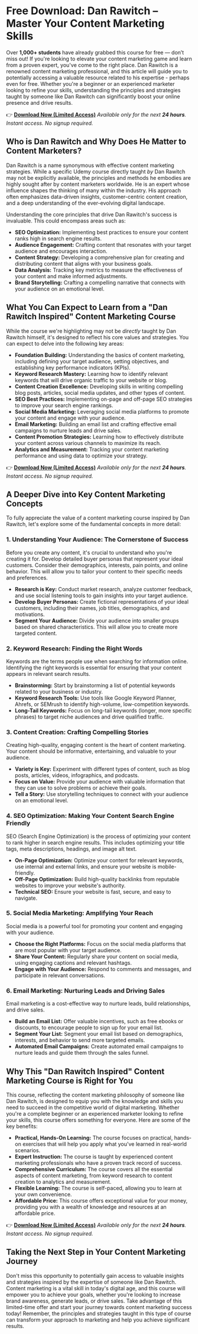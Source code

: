# Free Download: Dan Rawitch – Master Your Content Marketing Skills

Over **1,000+ students** have already grabbed this course for free — don’t miss out! If you're looking to elevate your content marketing game and learn from a proven expert, you've come to the right place. Dan Rawitch is a renowned content marketing professional, and this article will guide you to potentially accessing a valuable resource related to his expertise - perhaps even for free. Whether you're a beginner or an experienced marketer looking to refine your skills, understanding the principles and strategies taught by someone like Dan Rawitch can significantly boost your online presence and drive results.

👉 [**Download Now (Limited Access)**](https://udemywork.com/dan-rawitch)
_Available only for the next **24 hours**. Instant access. No signup required._

## Who is Dan Rawitch and Why Does He Matter to Content Marketers?

Dan Rawitch is a name synonymous with effective content marketing strategies. While a specific Udemy course directly taught *by* Dan Rawitch may not be explicitly available, the principles and methods he embodies are highly sought after by content marketers worldwide. He is an expert whose influence shapes the thinking of many within the industry. His approach often emphasizes data-driven insights, customer-centric content creation, and a deep understanding of the ever-evolving digital landscape.

Understanding the core principles that drive Dan Rawitch's success is invaluable. This could encompass areas such as:

*   **SEO Optimization:** Implementing best practices to ensure your content ranks high in search engine results.
*   **Audience Engagement:** Crafting content that resonates with your target audience and encourages interaction.
*   **Content Strategy:** Developing a comprehensive plan for creating and distributing content that aligns with your business goals.
*   **Data Analysis:** Tracking key metrics to measure the effectiveness of your content and make informed adjustments.
*   **Brand Storytelling:** Crafting a compelling narrative that connects with your audience on an emotional level.

## What You Can Expect to Learn from a "Dan Rawitch Inspired" Content Marketing Course

While the course we're highlighting may not be *directly* taught by Dan Rawitch himself, it's designed to reflect his core values and strategies. You can expect to delve into the following key areas:

*   **Foundation Building:** Understanding the basics of content marketing, including defining your target audience, setting objectives, and establishing key performance indicators (KPIs).
*   **Keyword Research Mastery:** Learning how to identify relevant keywords that will drive organic traffic to your website or blog.
*   **Content Creation Excellence:** Developing skills in writing compelling blog posts, articles, social media updates, and other types of content.
*   **SEO Best Practices:** Implementing on-page and off-page SEO strategies to improve your search engine rankings.
*   **Social Media Marketing:** Leveraging social media platforms to promote your content and engage with your audience.
*   **Email Marketing:** Building an email list and crafting effective email campaigns to nurture leads and drive sales.
*   **Content Promotion Strategies:** Learning how to effectively distribute your content across various channels to maximize its reach.
*   **Analytics and Measurement:** Tracking your content marketing performance and using data to optimize your strategy.

👉 [**Download Now (Limited Access)**](https://udemywork.com/dan-rawitch)
_Available only for the next **24 hours**. Instant access. No signup required._

## A Deeper Dive into Key Content Marketing Concepts

To fully appreciate the value of a content marketing course inspired by Dan Rawitch, let's explore some of the fundamental concepts in more detail:

### **1. Understanding Your Audience: The Cornerstone of Success**

Before you create any content, it's crucial to understand who you're creating it for. Develop detailed buyer personas that represent your ideal customers. Consider their demographics, interests, pain points, and online behavior. This will allow you to tailor your content to their specific needs and preferences.

*   **Research is Key:** Conduct market research, analyze customer feedback, and use social listening tools to gain insights into your target audience.
*   **Develop Buyer Personas:** Create fictional representations of your ideal customers, including their names, job titles, demographics, and motivations.
*   **Segment Your Audience:** Divide your audience into smaller groups based on shared characteristics. This will allow you to create more targeted content.

### **2. Keyword Research: Finding the Right Words**

Keywords are the terms people use when searching for information online. Identifying the right keywords is essential for ensuring that your content appears in relevant search results.

*   **Brainstorming:** Start by brainstorming a list of potential keywords related to your business or industry.
*   **Keyword Research Tools:** Use tools like Google Keyword Planner, Ahrefs, or SEMrush to identify high-volume, low-competition keywords.
*   **Long-Tail Keywords:** Focus on long-tail keywords (longer, more specific phrases) to target niche audiences and drive qualified traffic.

### **3. Content Creation: Crafting Compelling Stories**

Creating high-quality, engaging content is the heart of content marketing. Your content should be informative, entertaining, and valuable to your audience.

*   **Variety is Key:** Experiment with different types of content, such as blog posts, articles, videos, infographics, and podcasts.
*   **Focus on Value:** Provide your audience with valuable information that they can use to solve problems or achieve their goals.
*   **Tell a Story:** Use storytelling techniques to connect with your audience on an emotional level.

### **4. SEO Optimization: Making Your Content Search Engine Friendly**

SEO (Search Engine Optimization) is the process of optimizing your content to rank higher in search engine results. This includes optimizing your title tags, meta descriptions, headings, and image alt text.

*   **On-Page Optimization:** Optimize your content for relevant keywords, use internal and external links, and ensure your website is mobile-friendly.
*   **Off-Page Optimization:** Build high-quality backlinks from reputable websites to improve your website's authority.
*   **Technical SEO:** Ensure your website is fast, secure, and easy to navigate.

### **5. Social Media Marketing: Amplifying Your Reach**

Social media is a powerful tool for promoting your content and engaging with your audience.

*   **Choose the Right Platforms:** Focus on the social media platforms that are most popular with your target audience.
*   **Share Your Content:** Regularly share your content on social media, using engaging captions and relevant hashtags.
*   **Engage with Your Audience:** Respond to comments and messages, and participate in relevant conversations.

### **6. Email Marketing: Nurturing Leads and Driving Sales**

Email marketing is a cost-effective way to nurture leads, build relationships, and drive sales.

*   **Build an Email List:** Offer valuable incentives, such as free ebooks or discounts, to encourage people to sign up for your email list.
*   **Segment Your List:** Segment your email list based on demographics, interests, and behavior to send more targeted emails.
*   **Automated Email Campaigns:** Create automated email campaigns to nurture leads and guide them through the sales funnel.

## Why This "Dan Rawitch Inspired" Content Marketing Course is Right for You

This course, reflecting the content marketing philosophy of someone like Dan Rawitch, is designed to equip you with the knowledge and skills you need to succeed in the competitive world of digital marketing. Whether you're a complete beginner or an experienced marketer looking to refine your skills, this course offers something for everyone. Here are some of the key benefits:

*   **Practical, Hands-On Learning:** The course focuses on practical, hands-on exercises that will help you apply what you've learned in real-world scenarios.
*   **Expert Instruction:** The course is taught by experienced content marketing professionals who have a proven track record of success.
*   **Comprehensive Curriculum:** The course covers all the essential aspects of content marketing, from keyword research to content creation to analytics and measurement.
*   **Flexible Learning:** The course is self-paced, allowing you to learn at your own convenience.
*   **Affordable Price:** This course offers exceptional value for your money, providing you with a wealth of knowledge and resources at an affordable price.

👉 [**Download Now (Limited Access)**](https://udemywork.com/dan-rawitch)
_Available only for the next **24 hours**. Instant access. No signup required._

## Taking the Next Step in Your Content Marketing Journey

Don't miss this opportunity to potentially gain access to valuable insights and strategies inspired by the expertise of someone like Dan Rawitch. Content marketing is a vital skill in today's digital age, and this course will empower you to achieve your goals, whether you're looking to increase brand awareness, generate leads, or drive sales. Take advantage of this limited-time offer and start your journey towards content marketing success today! Remember, the principles and strategies taught in this type of course can transform your approach to marketing and help you achieve significant results.
